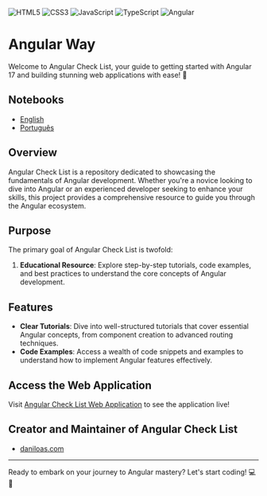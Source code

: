 ![HTML5](https://img.shields.io/badge/HTML5-E34F26?style=for-the-badge&logo=html5&logoColor=white)
![CSS3](https://img.shields.io/badge/CSS3-1572B6?style=for-the-badge&logo=css3&logoColor=white)
![JavaScript](https://img.shields.io/badge/JavaScript-F7DF1E?style=for-the-badge&logo=javascript&logoColor=black)
![TypeScript](https://img.shields.io/badge/TypeScript-007ACC?style=for-the-badge&logo=typescript&logoColor=white)
![Angular](https://img.shields.io/badge/Angular-FF5733?style=for-the-badge&logo=angular&logoColor=white)

# Angular Way

Welcome to Angular Check List, your guide to getting started with Angular 17 and building stunning web applications with ease! 🚀

## Notebooks

- [English](https://github.com/daniloasdotcom/angularchecklist/blob/main/Notebooks/English/lesson1st.md)
- [Português](https://github.com/daniloasdotcom/angularchecklist/blob/main/Notebooks/Portugu%C3%AAs/pot_notebook.md)

## Overview

Angular Check List is a repository dedicated to showcasing the fundamentals of Angular development. Whether you're a novice looking to dive into Angular or an experienced developer seeking to enhance your skills, this project provides a comprehensive resource to guide you through the Angular ecosystem.

## Purpose

The primary goal of Angular Check List is twofold:

1. **Educational Resource**: Explore step-by-step tutorials, code examples, and best practices to understand the core concepts of Angular development.

## Features

- **Clear Tutorials**: Dive into well-structured tutorials that cover essential Angular concepts, from component creation to advanced routing techniques.
- **Code Examples**: Access a wealth of code snippets and examples to understand how to implement Angular features effectively.

## Access the Web Application

Visit [Angular Check List Web Application](https://daniloasdotcom.github.io/angularchecklist) to see the application live!

## Creator and Maintainer of Angular Check List

- [daniloas.com](https://daniloas.com/)

---

Ready to embark on your journey to Angular mastery? Let's start coding! 💻🎉
